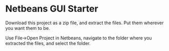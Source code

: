 # Netbeans GUI Starter

Download this project as a zip file, and extract the files. Put them wherever you want them to be.

Use File->Open Project in Netbeans, navigate to the folder where you extracted the files, and select the folder.

